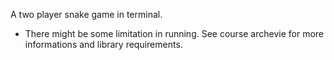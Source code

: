 A two player snake game in terminal.
- There might be some limitation in running. See course archevie for more informations and library requirements.